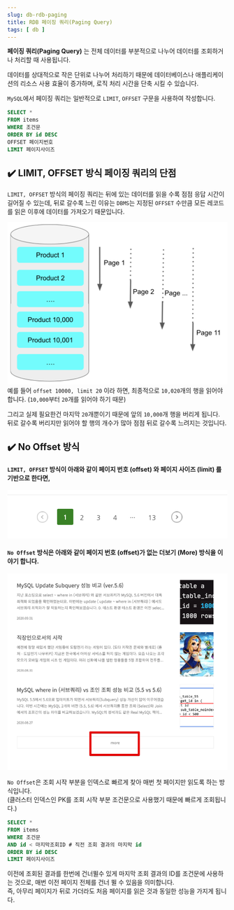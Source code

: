 ```yaml
---
slug: db-rdb-paging
title: RDB 페이징 쿼리(Paging Query)
tags: [ db ]
---
```


**페이징 쿼리(Paging Query)** 는 전체 데이터를 부분적으로 나누어 데이터를 조회하거나 처리할 때 사용됩니다. 

데이터를 상대적으로 작은 단위로 나누어 처리하기 때문에 데이터베이스나 애플리케이션의 리소스 사용 효율이 증가하며, 로직 처리 시간을 단축 시킬 수 있습니다.

`MySQL`에서 페이징 쿼리는 일반적으로 `LIMIT`, `OFFSET` 구문을 사용하여 작성합니다.

```sql
SELECT *
FROM items
WHERE 조건문
ORDER BY id DESC
OFFSET 페이지번호
LIMIT 페이지사이즈
```

## ✔️ LIMIT, OFFSET 방식 페이징 쿼리의 단점
`LIMIT, OFFSET` 방식의 페이징 쿼리는 뒤에 있는 데이터를 읽을 수록 점점 응답 시간이 길어질 수 있는데,
뒤로 갈수록 느린 이유는 `DBMS`는 지정된 `OFFSET` 수만큼 모든 레코드를 읽은 이후에 데이터를 가져오기 때문입니다.

![LIMIT, OFFSET 쿼리](img/limit-offset-query.png)
예를 들어 `offset 10000, limit 20` 이라 하면, 최종적으로 `10,020`개의 행을 읽어야 합니다. (`10,000`부터 `20`개를 읽어야 하기 때문)

그리고 실제 필요한건 마지막 `20`개뿐이기 때문에 앞의 `10,000`개 행을 버리게 됩니다.  
뒤로 갈수록 버리지만 읽어야 할 행의 개수가 많아 점점 뒤로 갈수록 느려지는 것입니다.

## ✔️ No Offset 방식
#### `LIMIT, OFFSET` 방식이 아래와 같이 페이지 번호 (offset) 와 페이지 사이즈 (limit) 를 기반으로 한다면,
![LIMIT, OFFSET 페이징](img/limit-offset-paging.png)

#### `No Offset` 방식은 아래와 같이 페이지 번호 (offset)가 없는 더보기 (More) 방식을 이야기 합니다.
![No Offset 페이징](img/no-offset-paging.png)

`No Offset`은 조회 시작 부분을 인덱스로 빠르게 찾아 매번 첫 페이지만 읽도록 하는 방식입니다.  
(클러스터 인덱스인 PK를 조회 시작 부분 조건문으로 사용했기 때문에 빠르게 조회됩니다.)

```sql
SELECT *
FROM items
WHERE 조건문
AND id < 마지막조회ID # 직전 조회 결과의 마지막 id
ORDER BY id DESC
LIMIT 페이지사이즈
```
이전에 조회된 결과를 한번에 건너뛸수 있게 마지막 조회 결과의 ID를 조건문에 사용하는 것으로, 매번 이전 페이지 전체를 건너 뛸 수 있음을 의미합니다.  
즉, 아무리 페이지가 뒤로 가더라도 처음 페이지를 읽은 것과 동일한 성능을 가지게 됩니다.